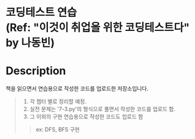 코딩테스트 연습 <br> (Ref:  "이것이 취업을 위한 코딩테스트다" by 나동빈)
=======================================

# Description

책을 읽으면서 연습용으로 작성한 코드를 업로드한 저장소입니다. 

>  1.  각 챕터 별로 정리할 예정.
>  2.  실전 문제는 '7-3.py'의 형식으로 풀면서 작성한 코드를 업로드 함.
>  3.  그 이외의 구현 연습용으로 작성한 코드도 업로드 함
>   >   ex: DFS, BFS 구현

